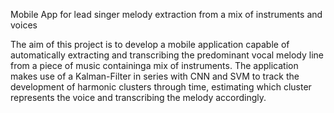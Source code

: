 
Mobile App for lead singer melody extraction from a mix of instruments and voices

The aim of this project is to develop a mobile application capable of automatically extracting and transcribing the predominant vocal melody line from a piece of music containinga mix of instruments. The application makes use of a Kalman-Filter in series with CNN and SVM to track the development of harmonic clusters through time, estimating which cluster represents the voice and transcribing the melody accordingly.
